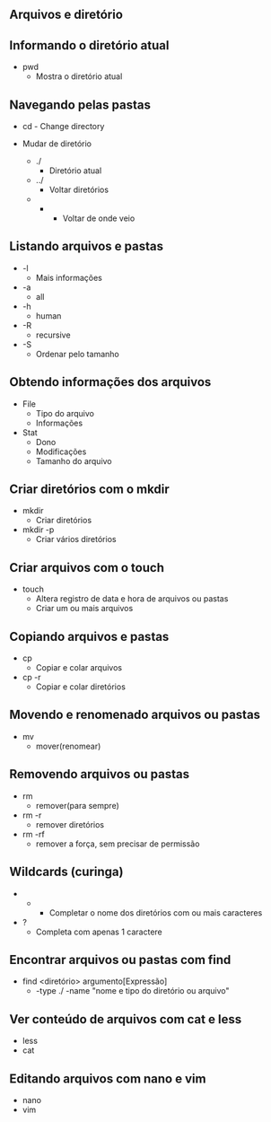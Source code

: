 ## Arquivos e diretório

## Informando o diretório atual
* pwd
    - Mostra o diretório atual


## Navegando pelas pastas
* cd - Change directory

* Mudar de diretório
    - ./
        - Diretório atual
    - ../
        - Voltar diretórios
    - -
        - Voltar de onde veio


## Listando arquivos e pastas
* -l
    - Mais informações
* -a
    - all
* -h
    - human
* -R
    - recursive
* -S
    - Ordenar pelo tamanho


## Obtendo informações dos arquivos
* File
    - Tipo do arquivo
    - Informações
* Stat
    - Dono
    - Modificações
    - Tamanho do arquivo
    

## Criar diretórios com o mkdir
* mkdir
    - Criar diretórios
* mkdir -p
    - Criar vários diretórios


## Criar arquivos com o touch
* touch
    - Altera registro de data e hora de arquivos ou pastas
    - Criar um ou mais arquivos


## Copiando arquivos e pastas
* cp
    - Copiar e colar arquivos
* cp -r 
    - Copiar e colar diretórios


## Movendo e renomenado arquivos ou pastas
* mv
    - mover(renomear)


## Removendo arquivos ou pastas
* rm
    - remover(para sempre)
* rm -r
    - remover diretórios
* rm -rf
    - remover a força, sem precisar de permissão


## Wildcards (curinga)
* *
    - Completar o nome dos diretórios com ou mais caracteres
* ?
    - Completa com apenas 1 caractere


## Encontrar arquivos ou pastas com find
* find <diretório> argumento[Expressão]
    - -type ./ <directory or file> -name "nome e tipo do diretório ou arquivo"


## Ver conteúdo de arquivos com cat e less
* less
* cat


## Editando arquivos com nano e vim
* nano
* vim